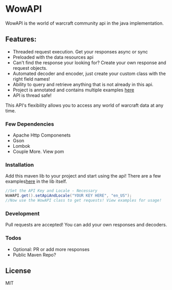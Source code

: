 # WowAPI

WowAPI is the world of warcraft community api in the java implementation.

## Features:
  * Threaded request execution. Get your responses async or sync
  * Preloaded with the data resources api
  * Can't find the response your looking for? Create your own response and request objects.
  * Automated decoder and encoder, just create your custom class with the right field names!
  * Ability to query and retrieve anything that is not already in this api. 
  * Project is annotated and contains multiple examples [here](https://github.com/M-AJ/WowAPI/tree/master/src/main/java/me/aj/wowapi/examples)
  * API is thread safe!
  
This API's flexibility allows you to access any world of warcraft data at any time.

### Few Dependencies

* Apache Http Componenets
* Gson
* Lombok
* Couple More. View pom

### Installation

Add this maven lib to your project and start using the api!
There are a few examples[here](https://github.com/M-AJ/WowAPI/tree/master/src/main/java/me/aj/wowapi/examples) in the lib itself. 

```java
//Set the API Key and Locale - Necessary
WoWAPI.get().setApiAndLocale("YOUR KEY HERE", "en_US");
//Now use the WowAPI class to get requests! View examples for usage!
```

### Development
Pull requests are accepted! You can add your own responses and decoders.

### Todos

 - Optional: PR or add more responses
 - Public Maven Repo?

License
----

MIT
